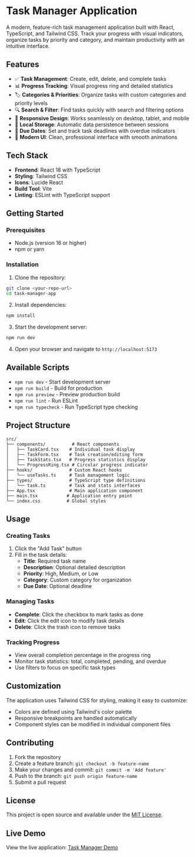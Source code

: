 # Task Manager Application

A modern, feature-rich task management application built with React, TypeScript, and Tailwind CSS. Track your progress with visual indicators, organize tasks by priority and category, and maintain productivity with an intuitive interface.

## Features

- ✅ **Task Management**: Create, edit, delete, and complete tasks
- 📊 **Progress Tracking**: Visual progress ring and detailed statistics
- 🏷️ **Categories & Priorities**: Organize tasks with custom categories and priority levels
- 🔍 **Search & Filter**: Find tasks quickly with search and filtering options
- 📱 **Responsive Design**: Works seamlessly on desktop, tablet, and mobile
- 💾 **Local Storage**: Automatic data persistence between sessions
- 📅 **Due Dates**: Set and track task deadlines with overdue indicators
- 🎨 **Modern UI**: Clean, professional interface with smooth animations

## Tech Stack

- **Frontend**: React 18 with TypeScript
- **Styling**: Tailwind CSS
- **Icons**: Lucide React
- **Build Tool**: Vite
- **Linting**: ESLint with TypeScript support

## Getting Started

### Prerequisites

- Node.js (version 16 or higher)
- npm or yarn

### Installation

1. Clone the repository:
```bash
git clone <your-repo-url>
cd task-manager-app
```

2. Install dependencies:
```bash
npm install
```

3. Start the development server:
```bash
npm run dev
```

4. Open your browser and navigate to `http://localhost:5173`

## Available Scripts

- `npm run dev` - Start development server
- `npm run build` - Build for production
- `npm run preview` - Preview production build
- `npm run lint` - Run ESLint
- `npm run typecheck` - Run TypeScript type checking

## Project Structure

```
src/
├── components/          # React components
│   ├── TaskCard.tsx    # Individual task display
│   ├── TaskForm.tsx    # Task creation/editing form
│   ├── TaskStats.tsx   # Progress statistics display
│   └── ProgressRing.tsx # Circular progress indicator
├── hooks/              # Custom React hooks
│   └── useTasks.ts     # Task management logic
├── types/              # TypeScript type definitions
│   └── task.ts         # Task and stats interfaces
├── App.tsx             # Main application component
├── main.tsx           # Application entry point
└── index.css          # Global styles
```

## Usage

### Creating Tasks

1. Click the "Add Task" button
2. Fill in the task details:
   - **Title**: Required task name
   - **Description**: Optional detailed description
   - **Priority**: High, Medium, or Low
   - **Category**: Custom category for organization
   - **Due Date**: Optional deadline

### Managing Tasks

- **Complete**: Click the checkbox to mark tasks as done
- **Edit**: Click the edit icon to modify task details
- **Delete**: Click the trash icon to remove tasks

### Tracking Progress

- View overall completion percentage in the progress ring
- Monitor task statistics: total, completed, pending, and overdue
- Use filters to focus on specific task types

## Customization

The application uses Tailwind CSS for styling, making it easy to customize:

- Colors are defined using Tailwind's color palette
- Responsive breakpoints are handled automatically
- Component styles can be modified in individual component files

## Contributing

1. Fork the repository
2. Create a feature branch: `git checkout -b feature-name`
3. Make your changes and commit: `git commit -m 'Add feature'`
4. Push to the branch: `git push origin feature-name`
5. Submit a pull request

## License

This project is open source and available under the [MIT License](LICENSE).

## Live Demo

View the live application: [Task Manager Demo](https://progress-tracking-ta-sqgw.bolt.host)
